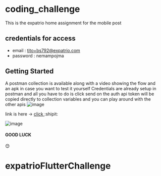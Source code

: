 # coding_challenge
This is the expatrio home assignment for the mobile post

## credentials for access 
- email : tito+bs792@expatrio.com
- password : nemampojma

## Getting Started
A postman collection is available along with a video showing the flow and an apk in case you want to test it yourself
Credentials are already setup in postman and all you have to do is click send on the auth api 
token will be copied directly to collection variables and you can play around with the other apis
![image](https://github.com/gogetsu4024/expatrioCodingChallenge/assets/42039041/6fa5fb12-e706-4696-8cd4-69884021ed6d)

link is here -> [click ](https://drive.google.com/drive/folders/1MuyOdR152tvVVctcRwouRiXZAbG9XM5K)    :shipit:

![image](https://github.com/gogetsu4024/expatrioCodingChallenge/assets/42039041/c2d568e3-4068-4099-8e86-ed5a84992cc3)


####  GOOD LUCK
:blush:
# expatrioFlutterChallenge

